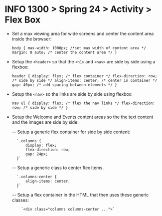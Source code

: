 # INFO 1300 > Spring 24 > Activity > Flex Box

- Set a max viewing area for wide screens and center the content area inside the browser:

    `body {
        max-width: 1000px; /*set max width of content area */
        margin: 0 auto; /* center the content area */
    }`

- Setup the `<header>` so that the `<h1>` and `<nav>` are side by side using a flexbox:

    `header {
        display: flex; /* flex container */
        flex-direction: row; /* side by side */
        align-items: center; /* center in container */
        gap: 40px; /* add spacing between elements */
    }`

- Setup the `<nav>` so the links are side by side using flexbox:

    `nav ul {
        display: flex; /* flex the nav links */
        flex-direction: row; /* side by side */
    }`

- Setup the Welcome and Events content areas so the the text content and the images are side by side:

    --  Setup a generic flex container for side by side content:

        `.columns {
            display: flex;
            flex-direction: row;
            gap: 24px;
        }`

    -- Setup a generic class to center flex items.

        `.columns-center {
            align-items: center;
        }`

    -- Setup a flex container in the HTML that then uses these generic classes:

          `<div class="columns columns-center ...">`
